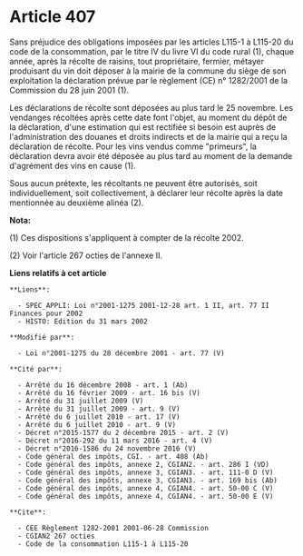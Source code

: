 # Article 407

Sans préjudice des obligations imposées par les articles L115-1 à L115-20 du code de la consommation, par le titre IV du
livre VI du code rural (1), chaque année, après la récolte de raisins, tout propriétaire, fermier, métayer produisant du vin
doit déposer à la mairie de la commune du siège de son exploitation la déclaration prévue par le règlement (CE) n° 1282/2001
de la Commission du 28 juin 2001 (1).

Les déclarations de récolte sont déposées au plus tard le 25 novembre. Les vendanges récoltées après cette date font l'objet,
au moment du dépôt de la déclaration, d'une estimation qui est rectifiée si besoin est auprès de l'administration des douanes
et droits indirects et de la mairie qui a reçu la déclaration de récolte. Pour les vins vendus comme "primeurs", la
déclaration devra avoir été déposée au plus tard au moment de la demande d'agrément des vins en cause (1).

Sous aucun prétexte, les récoltants ne peuvent être autorisés, soit individuellement, soit collectivement, à déclarer leur
récolte après la date mentionnée au deuxième alinéa (2).

**Nota:**

(1) Ces dispositions s'appliquent à compter de la récolte 2002.

(2) Voir l'article 267 octies de l'annexe II.

**Liens relatifs à cet article**

	**Liens**:

	  - SPEC_APPLI: Loi n°2001-1275 2001-12-28 art. 1 II, art. 77 II Finances pour 2002
	  - HISTO: Edition du 31 mars 2002

	**Modifié par**:

	  - Loi n°2001-1275 du 28 décembre 2001 - art. 77 (V)

	**Cité par**:

	  - Arrêté du 16 décembre 2008 - art. 1 (Ab)
	  - Arrêté du 16 février 2009 - art. 16 bis (V)
	  - Arrêté du 31 juillet 2009 (V)
	  - Arrêté du 31 juillet 2009 - art. 9 (V)
	  - Arrêté du 6 juillet 2010 - art. 17 (V)
	  - Arrêté du 6 juillet 2010 - art. 9 (V)
	  - Décret n°2015-1577 du 2 décembre 2015 - art. 2 (V)
	  - Décret n°2016-292 du 11 mars 2016 - art. 4 (V)
	  - Décret n°2016-1586 du 24 novembre 2016 (V)
	  - Code général des impôts, CGI. - art. 408 (Ab)
	  - Code général des impôts, annexe 2, CGIAN2. - art. 286 I (VD)
	  - Code général des impôts, annexe 3, CGIAN3. - art. 111-0 D (V)
	  - Code général des impôts, annexe 3, CGIAN3. - art. 169 bis (Ab)
	  - Code général des impôts, annexe 4, CGIAN4. - art. 50-00 C (V)
	  - Code général des impôts, annexe 4, CGIAN4. - art. 50-00 E (V)

	**Cite**:

	  - CEE Règlement 1282-2001 2001-06-28 Commission
	  - CGIAN2 267 octies
	  - Code de la consommation L115-1 à L115-20
